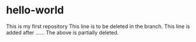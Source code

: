 # hello-world
This is my first repository
This line is to be deleted in the branch.
This line is added after ......
The above is partially deleted.